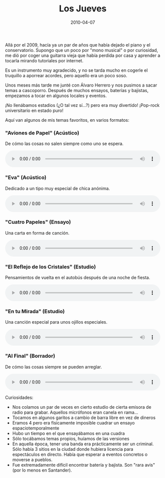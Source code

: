 ﻿---
layout: post
title: Los Jueves
date: 2010-04-07
description: A nadie le parece mi voz, pero lo es :P
img: assets/img/cover/losjueves.jpg
video: hb9xMIGiMbI
tags: [Música]
words: 4 minutos
status: published
---

Allá por el 2009, hacía ya un par de años que había dejado el piano y el conservatorio. Supongo que un poco por "mono musical" o por curiosidad, me dió por coger una guitarra vieja que había perdida por casa y aprender a tocarla mirando tutoriales por internet.

Es un instrumento muy agradecido, y no se tarda mucho en cogerle el truquillo a aporrear acordes, pero aquello era un poco soso.

Unos meses más tarde me junté con Álvaro Herrero y nos pusimos a sacar temas a cascoporro. Después de muchos ensayos, baterías y bajistas, empezamos a tocar en algunos locales y eventos.

¡No llenábamos estadios (¿O tal vez sí...?) pero era muy divertido!
¡Pop-rock universitario en estado puro! 

Aquí van algunos de mis temas favoritos, en varios formatos:

<h3>"Aviones de Papel" (Acústico)</h3>
<p>De cómo las cosas no salen siempre como uno se espera.</p>
<audio id="player3" controls style="width: 100%;">
    <source src="/assets/audio/AvionesDePapel-AC.mp3" type="audio/mp3" />
</audio>

<h3>"Eva" (Acústico)</h3>
<p>Dedicado a un tipo muy especial de chica anónima.</p>
<audio id="player2" controls style="width: 100%;">
    <source src="/assets/audio/Eva-AC.mp3" type="audio/mp3" />
</audio>

<h3>"Cuatro Papeles" (Ensayo)</h3>
<p>Una carta en forma de canción.</p>
<audio id="player1" controls style="width: 100%;">
    <source src="/assets/audio/CuatroPapeles.mp3" type="audio/mp3" />
</audio>

<h3>"El Reflejo de los Cristales" (Estudio)</h3>
<p>Pensamientos de vuelta en el autobús después de una noche de fiesta.</p>
<audio id="player4" controls style="width: 100%;">
    <source src="/assets/audio/ElReflejoDeLosCristales.mp3" type="audio/mp3" />
</audio>

<h3>"En tu Mirada" (Estudio)</h3>
<p>Una canción especial para unos ojillos especiales.</p>
<audio id="player5" controls style="width: 100%;">
    <source src="/assets/audio/EnTuMirada.mp3" type="audio/mp3" />
</audio>

<h3>"Al Final" (Borrador)</h3>
<p>De cómo las cosas siempre se pueden arreglar.</p>
<audio id="player6" controls style="width: 100%;">
    <source src="/assets/audio/AlFinal-AC.mp3" type="audio/mp3" />
</audio>

Curiosidades:

- Nos colamos un par de veces en cierto estudio de cierta emisora de radio para grabar. Aquellos micrófonos eran canela en rama...
- Tocamos en algunos garitos a cambio de barra libre en vez de dineros
- Eramos 4 pero era físicamente imposible cuadrar un ensayo espaciotemporalmente
- Hubo un tiempo en el que ensayábamos en una cuadra
- Sólo tocábamos temas propios, huíamos de las versiones
- En aquella época, tener una banda era prácticamente ser un criminal. Sólo había 3 sitios en la ciudad donde hubiera licencia para espectáculos en directo. Había que esperar a eventos concretos o moverse a pueblos.
- Fue extremadamente difícil encontrar batería y bajista. Son "rara avis" (por lo menos en Santander).

